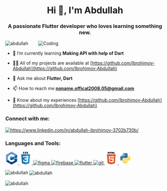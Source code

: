 <h1 align="center">Hi 👋, I'm Abdullah</h1>
<h3 align="center">A passionate Flutter developer who loves learning something new.</h3>
<img align="right" alt="Coding" width="400" src="https://i.giphy.com/bGgsc5mWoryfgKBx1u.webp">

<p align="left"> <img src="https://komarev.com/ghpvc/?username=abdullah&label=Profile%20views&color=0e75b6&style=flat" alt="abdullah" /> </p>

- 🌱 I’m currently learning **Making API with help of Dart**

- 👨‍💻 All of my projects are available at [https://github.com/Ibrohimov-Abdullah](https://github.com/Ibrohimov-Abdullah)

- 💬 Ask me about **Flutter, Dart**

- 📫 How to reach me **noname.offical2008.05@gmail.com**

- 📄 Know about my experiences [https://github.com/Ibrohimov-Abdullah](https://github.com/Ibrohimov-Abdullah)

<h3 align="left">Connect with me:</h3>
<p align="left">
<a href="https://linkedin.com/in/https://www.linkedin.com/in/abdullah-ibrohimov-3702b730b/" target="blank"><img align="center" src="https://raw.githubusercontent.com/rahuldkjain/github-profile-readme-generator/master/src/images/icons/Social/linked-in-alt.svg" alt="https://www.linkedin.com/in/abdullah-ibrohimov-3702b730b/" height="30" width="40" /></a>
</p>

<h3 align="left">Languages and Tools:</h3>
<p align="left"> <a href="https://www.w3schools.com/cpp/" target="_blank" rel="noreferrer"> <img src="https://raw.githubusercontent.com/devicons/devicon/master/icons/cplusplus/cplusplus-original.svg" alt="cplusplus" width="40" height="40"/> </a> <a href="https://www.w3schools.com/css/" target="_blank" rel="noreferrer"> <img src="https://raw.githubusercontent.com/devicons/devicon/master/icons/css3/css3-original-wordmark.svg" alt="css3" width="40" height="40"/> </a> <a href="https://www.figma.com/" target="_blank" rel="noreferrer"> <img src="https://www.vectorlogo.zone/logos/figma/figma-icon.svg" alt="figma" width="40" height="40"/> </a> <a href="https://firebase.google.com/" target="_blank" rel="noreferrer"> <img src="https://www.vectorlogo.zone/logos/firebase/firebase-icon.svg" alt="firebase" width="40" height="40"/> </a> <a href="https://flutter.dev" target="_blank" rel="noreferrer"> <img src="https://www.vectorlogo.zone/logos/flutterio/flutterio-icon.svg" alt="flutter" width="40" height="40"/> </a> <a href="https://git-scm.com/" target="_blank" rel="noreferrer"> <img src="https://www.vectorlogo.zone/logos/git-scm/git-scm-icon.svg" alt="git" width="40" height="40"/> </a> <a href="https://www.w3.org/html/" target="_blank" rel="noreferrer"> <img src="https://raw.githubusercontent.com/devicons/devicon/master/icons/html5/html5-original-wordmark.svg" alt="html5" width="40" height="40"/> </a> <a href="https://www.python.org" target="_blank" rel="noreferrer"> <img src="https://raw.githubusercontent.com/devicons/devicon/master/icons/python/python-original.svg" alt="python" width="40" height="40"/> </a> </p>

<p><img align="left" src="https://github-readme-stats.vercel.app/api/top-langs?username=abdullah&show_icons=true&locale=en&layout=compact&theme=tokyonight" alt="abdullah" /></p>

<p>&nbsp;<img align="center" src="https://github-readme-stats.vercel.app/api?username=abdullah&show_icons=true&locale=en&theme=tokyonight" alt="abdullah" /></p>

<p><img align="center" src="https://github-readme-streak-stats.herokuapp.com/?user=abdullah&&theme=tokyonight" alt="abdullah" /></p>
